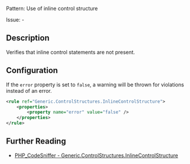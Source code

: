 Pattern: Use of inline control structure

Issue: -

## Description

Verifies that inline control statements are not present.

## Configuration

If the `error` property is set to `false`, a warning will be thrown for violations instead of an error.

```xml
<rule ref="Generic.ControlStructures.InlineControlStructure">
    <properties>
        <property name="error" value="false" />
    </properties>
</rule>
```

## Further Reading

* [PHP_CodeSniffer - Generic.ControlStructures.InlineControlStructure](https://github.com/PHPCSStandards/PHP_CodeSniffer/blob/master/src/Standards/Generic/Sniffs/ControlStructures/InlineControlStructureSniff.php)